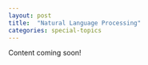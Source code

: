 ```yaml
---
layout: post
title:  "Natural Language Processing"
categories: special-topics 
---
```


Content coming soon!
